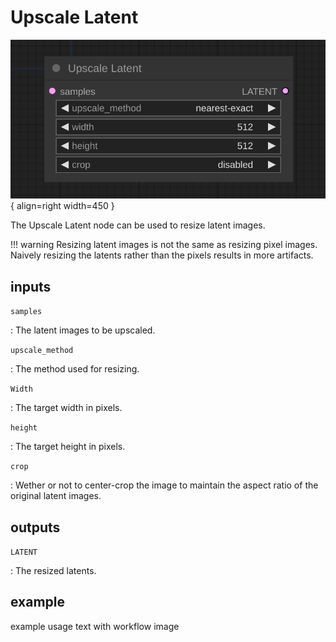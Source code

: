 # Upscale Latent

![Upscale Latent node](media/UpscaleLatent.svg){ align=right width=450 }

The Upscale Latent node can be used to resize latent images. 

!!! warning
    Resizing latent images is not the same as resizing pixel images. Naively resizing the latents rather than the pixels results in more artifacts.

## inputs

`samples`

:   The latent images to be upscaled.

`upscale_method`

:   The method used for resizing.

`Width`

:   The target width in pixels.

`height`

:   The target height in pixels.

`crop`

:   Wether or not to center-crop the image to maintain the aspect ratio of the original latent images.

## outputs

`LATENT`

:   The resized latents.

## example

example usage text with workflow image